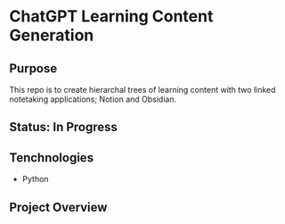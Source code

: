# ChatGPT Learning Content Generation

## Purpose
This repo is to create hierarchal trees of learning content with two linked notetaking applications; Notion and Obsidian.

## Status: In Progress

## Tenchnologies
- Python 

## Project Overview 

